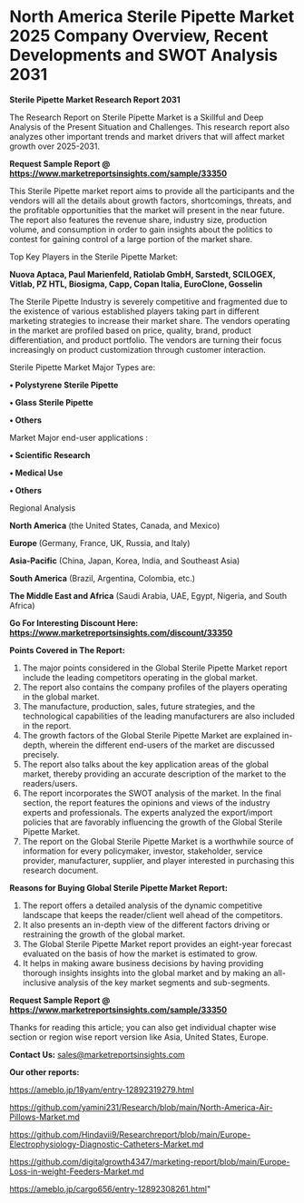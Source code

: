 # North America Sterile Pipette Market 2025 Company Overview, Recent Developments and SWOT Analysis 2031

<strong>Sterile Pipette Market Research Report 2031</strong>

The Research Report on Sterile Pipette Market is a Skillful and Deep Analysis of the Present Situation and Challenges. This research report also analyzes other important trends and market drivers that will affect market growth over 2025-2031.

<strong>Request Sample Report @ <a href=https://www.marketreportsinsights.com/sample/33350>https://www.marketreportsinsights.com/sample/33350</a></strong>

This Sterile Pipette market report aims to provide all the participants and the vendors will all the details about growth factors, shortcomings, threats, and the profitable opportunities that the market will present in the near future. The report also features the revenue share, industry size, production volume, and consumption in order to gain insights about the politics to contest for gaining control of a large portion of the market share.

Top Key Players in the Sterile Pipette Market:

<strong>Nuova Aptaca, Paul Marienfeld, Ratiolab GmbH, Sarstedt, SCILOGEX, Vitlab, PZ HTL, Biosigma, Capp, Copan Italia, EuroClone, Gosselin</strong>

The Sterile Pipette Industry is severely competitive and fragmented due to the existence of various established players taking part in different marketing strategies to increase their market share. The vendors operating in the market are profiled based on price, quality, brand, product differentiation, and product portfolio. The vendors are turning their focus increasingly on product customization through customer interaction.

Sterile Pipette Market Major Types are:

<strong>•  Polystyrene Sterile Pipette

•  Glass Sterile Pipette

•  Others</strong>

Market Major end-user applications :

<strong>•  Scientific Research

•  Medical Use

•  Others</strong>

Regional Analysis

</u><strong><b>North America</b></strong> (the United States, Canada, and Mexico)

<strong><b>Europe </b></strong>(Germany, France, UK, Russia, and Italy)

<strong><b>Asia-Pacific</b></strong> (China, Japan, Korea, India, and Southeast Asia)

<strong><b>South America</b></strong> (Brazil, Argentina, Colombia, etc.)

<strong><b>The Middle East and Africa</b></strong> (Saudi Arabia, UAE, Egypt, Nigeria, and South Africa)

<strong>Go For Interesting Discount Here: <a href=https://www.marketreportsinsights.com/discount/33350>https://www.marketreportsinsights.com/discount/33350</a></strong>

<strong>Points Covered in The Report:</strong>
<ol>
  <li>The major points considered in the Global Sterile Pipette Market report include the leading competitors operating in the global market.</li>
  <li>The report also contains the company profiles of the players operating in the global market.</li>
  <li>The manufacture, production, sales, future strategies, and the technological capabilities of the leading manufacturers are also included in the report.</li>
  <li>The growth factors of the Global Sterile Pipette Market are explained in-depth, wherein the different end-users of the market are discussed precisely.</li>
  <li>The report also talks about the key application areas of the global market, thereby providing an accurate description of the market to the readers/users.</li>
  <li>The report incorporates the SWOT analysis of the market. In the final section, the report features the opinions and views of the industry experts and professionals. The experts analyzed the export/import policies that are favorably influencing the growth of the Global Sterile Pipette Market.</li>
  <li>The report on the Global Sterile Pipette Market is a worthwhile source of information for every policymaker, investor, stakeholder, service provider, manufacturer, supplier, and player interested in purchasing this research document.</li>
</ol>
<strong>Reasons for Buying Global Sterile Pipette Market Report:</strong>

<ol>
  <li>The report offers a detailed analysis of the dynamic competitive landscape that keeps the reader/client well ahead of the competitors.</li>
  <li>It also presents an in-depth view of the different factors driving or restraining the growth of the global market.</li>
  <li>The Global Sterile Pipette Market report provides an eight-year forecast evaluated on the basis of how the market is estimated to grow.</li>
  <li>It helps in making aware business decisions by having providing thorough insights insights into the global market and by making an all-inclusive analysis of the key market segments and sub-segments.</li>
</ol>
<strong>Request Sample Report @ <a href=https://www.marketreportsinsights.com/sample/33350>https://www.marketreportsinsights.com/sample/33350</a></strong>


Thanks for reading this article; you can also get individual chapter wise section or region wise report version like Asia, United States, Europe.

<strong>Contact Us:</strong>
sales@marketreportsinsights.com

<strong>Our other reports:</strong>

<a href=https://ameblo.jp/18yam/entry-12892319279.html>https://ameblo.jp/18yam/entry-12892319279.html</a>

<a href=https://github.com/yamini231/Research/blob/main/North-America-Air-Pillows-Market.md>https://github.com/yamini231/Research/blob/main/North-America-Air-Pillows-Market.md</a>

<a href=https://github.com/Hindavii9/Researchreport/blob/main/Europe-Electrophysiology-Diagnostic-Catheters-Market.md>https://github.com/Hindavii9/Researchreport/blob/main/Europe-Electrophysiology-Diagnostic-Catheters-Market.md</a>

<a href=https://github.com/digitalgrowth4347/marketing-report/blob/main/Europe-Loss-in-weight-Feeders-Market.md>https://github.com/digitalgrowth4347/marketing-report/blob/main/Europe-Loss-in-weight-Feeders-Market.md</a>

<a href=https://ameblo.jp/cargo656/entry-12892308261.html>https://ameblo.jp/cargo656/entry-12892308261.html</a>"

